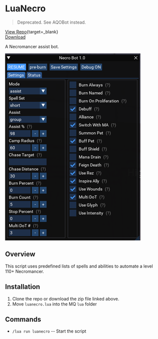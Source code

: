 # LuaNecro

> Deprecated. See AQOBot instead.

[View Repo](https://github.com/aquietone/luanecro){target=_blank}  
[Download](https://github.com/aquietone/luanecro/-/archive/main/luanecro-main.zip)  

A Necromancer assist bot. 

![](../images/luanecro/luanecro.png)

## Overview

This script uses predefined lists of spells and abilities to automate a level 110+ Necromancer.

## Installation

1. Clone the repo or download the zip file linked above.
2. Move `luanecro.lua` into the MQ `lua` folder

## Commands

- `/lua run luanecro` -- Start the script